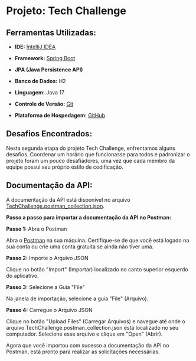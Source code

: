 # Projeto: Tech Challenge

## Ferramentas Utilizadas:

- **IDE:** [IntelliJ IDEA](https://www.jetbrains.com/idea/)
- **Framework:** [Spring Boot](https://spring.io/projects/spring-boot)
- **JPA (Java Persistence API)**
- **Banco de Dados:** H2

- **Linguagem:** Java 17
- **Controle de Versão:** [Git](https://git-scm.com/)
- **Plataforma de Hospedagem:** [GitHub](https://github.com/)

## Desafios Encontrados:

Nesta segunda etapa do projeto Tech Challenge, enfrentamos alguns desafios. Coordenar um horário que funcionasse para
todos e padronizar o projeto foram um pouco desafiadores, uma vez que cada membro da equipe possui seu próprio estilo de
codificação.

## Documentação da API:

A documentação da API está disponível no
arquivo [TechChallenge.postman_collection.json](doc/TechChallenge.postman_collection(1).json).

**Passo a passo para importar a documentação da API no Postman:**

**Passo 1:** Abra o Postman

Abra o [Postman](https://www.postman.com/) na sua máquina. Certifique-se de que você está logado na sua conta ou crie
uma conta gratuita se ainda não tiver uma.

**Passo 2:** Importe o Arquivo JSON

Clique no botão "Import" (Importar) localizado no canto superior esquerdo do aplicativo.

**Passo 3:** Selecione a Guia "File"

Na janela de importação, selecione a guia "File" (Arquivo).

**Passo 4:** Carregue o Arquivo JSON

Clique no botão "Upload Files" (Carregar Arquivos) e navegue até onde o arquivo TechChallenge.postman_collection.json
está localizado no seu computador. Selecione esse arquivo e clique em "Open" (Abrir).

Agora que você importou com sucesso a documentação da API no Postman, está pronto para realizar as solicitações
necessárias.